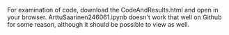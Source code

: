 For examination of code, download the CodeAndResults.html and open in your browser. ArttuSaarinen246061.ipynb doesn't work that well on Github for some reason, although it should be possible to view as well. 
